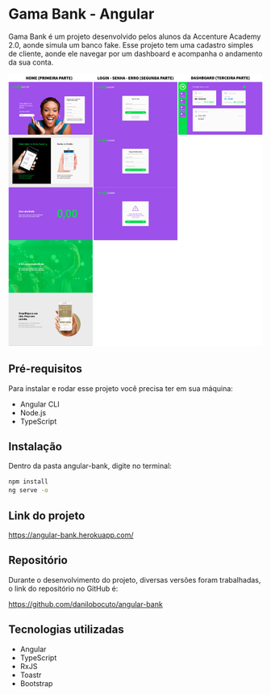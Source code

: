 # Gama Bank - Angular

Gama Bank é um projeto desenvolvido pelos alunos da Accenture Academy 2.0, aonde simula um banco fake.
Esse projeto tem uma cadastro simples de cliente, aonde ele navegar por um dashboard e acompanha o andamento da sua conta.

<img src="/src/assets/img/projeto-angular-gama-bank.jpg" >

## Pré-requisitos

Para instalar e rodar esse projeto você precisa ter em sua máquina:

- Angular CLI
- Node.js
- TypeScript

## Instalação

Dentro da pasta angular-bank, digite no terminal:

```sh
npm install
ng serve -o
```

## Link do projeto

https://angular-bank.herokuapp.com/

## Repositório

Durante o desenvolvimento do projeto, diversas versões foram trabalhadas, o link do repositório no GitHub é:

https://github.com/danilobocuto/angular-bank

## Tecnologias utilizadas

- Angular
- TypeScript
- RxJS
- Toastr
- Bootstrap
